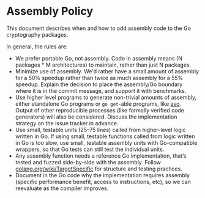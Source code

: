 # Assembly Policy

This document describes when and how to add assembly code to the Go cryptography packages.

In general, the rules are:

* We prefer portable Go, not assembly. Code in assembly means (N packages * M architectures) to maintain, rather than just N packages.
* Minimize use of assembly. We'd rather have a small amount of assembly for a 50% speedup rather than twice as much assembly for a 55% speedup. Explain the decision to place the assembly/Go boundary where it is in the commit message, and support it with benchmarks.
* Use higher level programs to generate non-trivial amounts of assembly, either standalone Go programs or `go get`-able programs, like [avo](https://github.com/mmcloughlin/avo). Output of other reproducible processes (like formally verified code generators) will also be considered. Discuss the implementation strategy on the issue tracker in advance.
* Use small, testable units (25–75 lines) called from higher-level logic written in Go. If using small, testable functions called from logic written in Go is too slow, use small, testable assembly units with Go-compatible wrappers, so that Go tests can still test the individual units.
* Any assembly function needs a reference Go implementation, that’s tested and fuzzed side-by-side with the assembly. Follow [golang.org/wiki/TargetSpecific](https://go.dev/wiki/TargetSpecific) for structure and testing practices.
* Document in the Go code why the implementation requires assembly (specific performance benefit, access to instructions, etc), so we can reevaluate as the compiler improves.